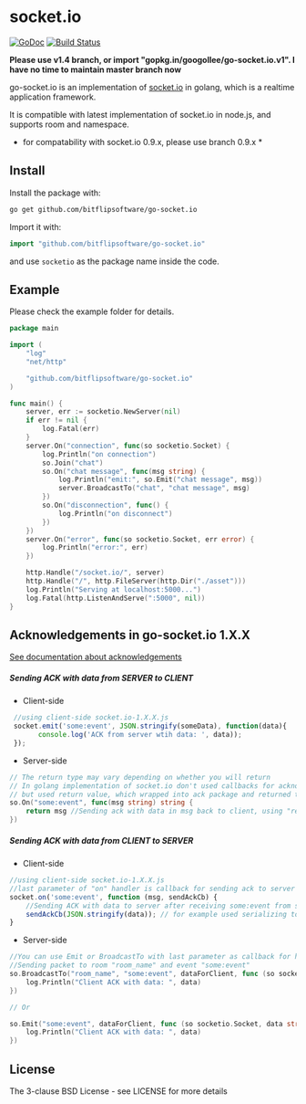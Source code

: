# socket.io

[![GoDoc](http://godoc.org/github.com/bitflipsoftware/go-socket.io?status.svg)](http://godoc.org/github.com/bitflipsoftware/go-socket.io) [![Build Status](https://travis-ci.org/googollee/go-socket.io.svg)](https://travis-ci.org/googollee/go-socket.io)

**Please use v1.4 branch, or import "gopkg.in/googollee/go-socket.io.v1". I have no time to maintain master branch now**

go-socket.io is an implementation of [socket.io](http://socket.io) in golang, which is a realtime application framework.

It is compatible with latest implementation of socket.io in node.js, and supports room and namespace.

* for compatability with socket.io 0.9.x, please use branch 0.9.x *

## Install

Install the package with:

```bash
go get github.com/bitflipsoftware/go-socket.io
```

Import it with:

```go
import "github.com/bitflipsoftware/go-socket.io"
```

and use `socketio` as the package name inside the code.

## Example

Please check the example folder for details.

```go
package main

import (
	"log"
	"net/http"

	"github.com/bitflipsoftware/go-socket.io"
)

func main() {
	server, err := socketio.NewServer(nil)
	if err != nil {
		log.Fatal(err)
	}
	server.On("connection", func(so socketio.Socket) {
		log.Println("on connection")
		so.Join("chat")
		so.On("chat message", func(msg string) {
			log.Println("emit:", so.Emit("chat message", msg))
			server.BroadcastTo("chat", "chat message", msg)
		})
		so.On("disconnection", func() {
			log.Println("on disconnect")
		})
	})
	server.On("error", func(so socketio.Socket, err error) {
		log.Println("error:", err)
	})

	http.Handle("/socket.io/", server)
	http.Handle("/", http.FileServer(http.Dir("./asset")))
	log.Println("Serving at localhost:5000...")
	log.Fatal(http.ListenAndServe(":5000", nil))
}
```

## Acknowledgements in go-socket.io 1.X.X

[See documentation about acknowledgements](http://socket.io/docs/#sending-and-getting-data-(acknowledgements))

##### Sending ACK with data from SERVER to CLIENT

* Client-side

```javascript
 //using client-side socket.io-1.X.X.js
 socket.emit('some:event', JSON.stringify(someData), function(data){
       console.log('ACK from server wtih data: ', data));
 });
```

* Server-side

```go
// The return type may vary depending on whether you will return
// In golang implementation of socket.io don't used callbacks for acknowledgement,
// but used return value, which wrapped into ack package and returned to the client's callback in JavaScript
so.On("some:event", func(msg string) string {
	return msg //Sending ack with data in msg back to client, using "return statement"
})
```

##### Sending ACK with data from CLIENT to SERVER

* Client-side

```javascript
//using client-side socket.io-1.X.X.js
//last parameter of "on" handler is callback for sending ack to server with data or without data
socket.on('some:event', function (msg, sendAckCb) {
    //Sending ACK with data to server after receiving some:event from server
    sendAckCb(JSON.stringify(data)); // for example used serializing to JSON
}
```

* Server-side

```go
//You can use Emit or BroadcastTo with last parameter as callback for handling ack from client
//Sending packet to room "room_name" and event "some:event"
so.BroadcastTo("room_name", "some:event", dataForClient, func (so socketio.Socket, data string) {
	log.Println("Client ACK with data: ", data)
})

// Or

so.Emit("some:event", dataForClient, func (so socketio.Socket, data string) {
	log.Println("Client ACK with data: ", data)
})
```

## License

The 3-clause BSD License  - see LICENSE for more details
